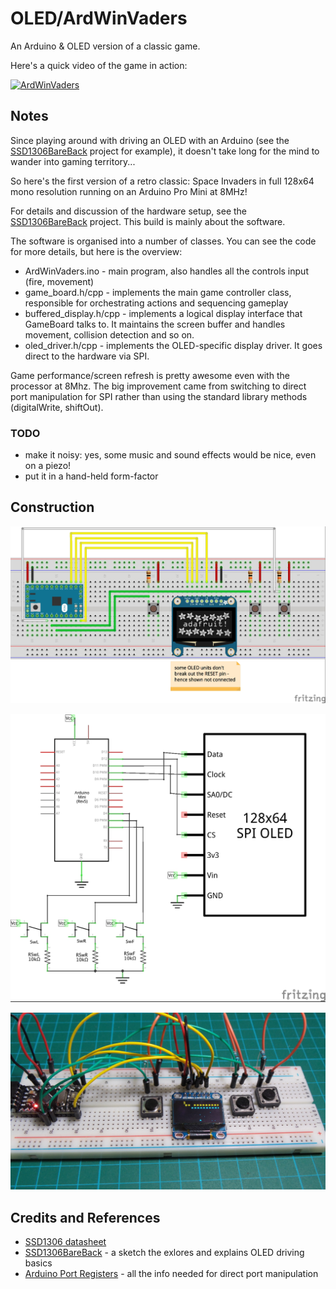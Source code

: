 # OLED/ArdWinVaders

An Arduino & OLED version of a classic game.

Here's a quick video of the game in action:

[![ArdWinVaders](http://img.youtube.com/vi/m0XgdGztr8s/0.jpg)](http://www.youtube.com/watch?v=m0XgdGztr8s)

## Notes

Since playing around with driving an OLED with an Arduino (see the [SSD1306BareBack](../SSD1306BareBack) project for example),
it doesn't take long for the mind to wander into gaming territory...

So here's the first version of a retro classic: Space Invaders in full 128x64 mono resolution running on an Arduino Pro Mini at 8MHz!

For details and discussion of the hardware setup, see the [SSD1306BareBack](../SSD1306BareBack) project.
This build is mainly about the software.

The software is organised into a number of classes. You can see the code for more details, but here is the overview:
* ArdWinVaders.ino - main program, also handles all the controls input (fire, movement)
* game_board.h/cpp - implements the main game controller class, responsible for orchestrating actions and sequencing gameplay
* buffered_display.h/cpp - implements a logical display interface that GameBoard talks to. It maintains the screen buffer and handles movement, collision detection and so on.
* oled_driver.h/cpp - implements the OLED-specific display driver. It goes direct to the hardware via SPI.

Game performance/screen refresh is pretty awesome even with the processor at 8Mhz. The big improvement came from switching to direct port manipulation
for SPI rather than using the standard library methods (digitalWrite, shiftOut).

### TODO

* make it noisy: yes, some music and sound effects would be nice, even on a piezo!
* put it in a hand-held form-factor


## Construction

![The Breadboard](./assets/ArdWinVaders_bb.jpg?raw=true)

![The Schematic](./assets/ArdWinVaders_schematic.jpg?raw=true)

![The Build](./assets/ArdWinVaders_build.jpg?raw=true)

## Credits and References
* [SSD1306 datasheet](https://www.adafruit.com/datasheets/SSD1306.pdf)
* [SSD1306BareBack](../SSD1306BareBack) - a sketch the exlores and explains OLED driving basics
* [Arduino Port Registers](https://www.arduino.cc/en/Reference/PortManipulation) - all the info needed for direct port manipulation
